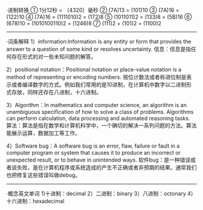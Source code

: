 ·进制转换
① 1分12秒 = （4320）毫秒
② (7A)13 = (101)10
③ (7A)16 = (122)10
④ (7A)16 = (1111010)2 = (172)8
⑤ (1011011)2 = (133)8 = (5B)16
⑥ (678)10 = (1010100110)2 = (1246)8
⑦ (111)2 + (101)2 = (1100)2

---

·词条解释
1）information:Information is any entity or form that provides the answer to a question of some kind or resolves uncertainty. 
信息：信息是指任何存在形式的对一些未知问题的解答。

2）positional notation：Positional notation or place-value notation is a method of representing or encoding numbers. 
按位计数法或者称进位制是表示或者编译数字的方式。例如我们常用的是10进制，在计算机中数字以二进制形式存放，同样还存在八进制，十六进制。

3）Algorithm：In mathematics and computer science, an algorithm is an unambiguous specification of how to solve a class of problems. Algorithms can perform calculation, data processing and automated reasoning tasks. 
算法：算法是指在数学和计算机科学中，一个确切的解决一系列问题的方法。算法能展示运算，数据加工等工作。

4）Software bug：A software bug is an error, flaw, failure or fault in a computer program or system that causes it to produce an incorrect or unexpected result, or to behave in unintended ways.
软件bug：是一种错误或者说失败，是在计算机程序或系统造成的产生不正确或者非预期的结果。通常我们也把修复这些错误叫做debug。

---

·概念英文单词
1)十进制：decimal
2）二进制：binary 
3）八进制：octonary
4）十六进制：hexadecimal